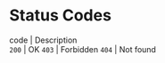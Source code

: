 ﻿
# Status Codes

code     | Description    
`200`   | OK 
`403`   | Forbidden
`404`   | Not found

